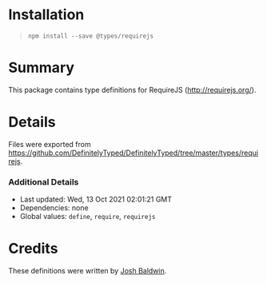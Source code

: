 # Installation
> `npm install --save @types/requirejs`

# Summary
This package contains type definitions for RequireJS (http://requirejs.org/).

# Details
Files were exported from https://github.com/DefinitelyTyped/DefinitelyTyped/tree/master/types/requirejs.

### Additional Details
 * Last updated: Wed, 13 Oct 2021 02:01:21 GMT
 * Dependencies: none
 * Global values: `define`, `require`, `requirejs`

# Credits
These definitions were written by [Josh Baldwin](https://github.com/jbaldwin).
